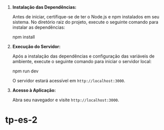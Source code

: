 1. **Instalação das Dependências:**
   
   Antes de iniciar, certifique-se de ter o Node.js e npm instalados em seu sistema. No diretório raiz do projeto, execute o seguinte comando para instalar as dependências:

   npm install

2. **Execução do Servidor:**

   Após a instalação das dependências e configuração das variáveis de ambiente, execute o seguinte comando para iniciar o servidor local:
   
   npm run dev

   O servidor estará acessível em `http://localhost:3000`.

3. **Acesso à Aplicação:**

   Abra seu navegador e visite `http://localhost:3000`.
# tp-es-2
